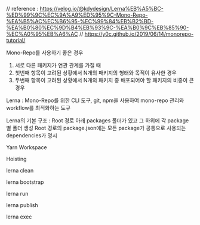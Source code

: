 // reference : https://velog.io/@kdydesign/Lerna%EB%A5%BC-%ED%99%9C%EC%9A%A9%ED%95%9C-Mono-Repo-%EA%B5%AC%EC%B6%95-%EC%99%84%EB%B2%BD-%EA%B0%80%EC%9D%B4%EB%93%9C-%EA%B0%9C%EB%85%90-%EC%A0%95%EB%A6%AC
// https://y0c.github.io/2019/06/14/monorepo-tutorial/

Mono-Repo를 사용하기 좋은 경우

1. 서로 다른 패키지가 연관 관계를 가질 때
2. 첫번째 항목이 고려된 상황에서 N개의 패키지의 형태와 목적이 유사한 경우
3. 두번째 항목이 고려된 상황에서 N개의 패키지 중 배포되어야 할 패키지의 비중이 큰 경우


Lerna : Mono-Repo를 위한 CLI 도구, git, npm을 사용하여 mono-repo 관리와 workflow를 최적화하는 도구

Lerna의 기본 구조 : Root 경로 아래 packages 폴더가 있고 그 하위에 각 package 별 폴더 생성
                 Root 경로의 package.json에는 모든 package가 공통으로 사용되는 dependencies가 명시

Yarn Workspace

Hoisting



lerna clean

lerna bootstrap

lerna run

lerna publish

lerna exec

